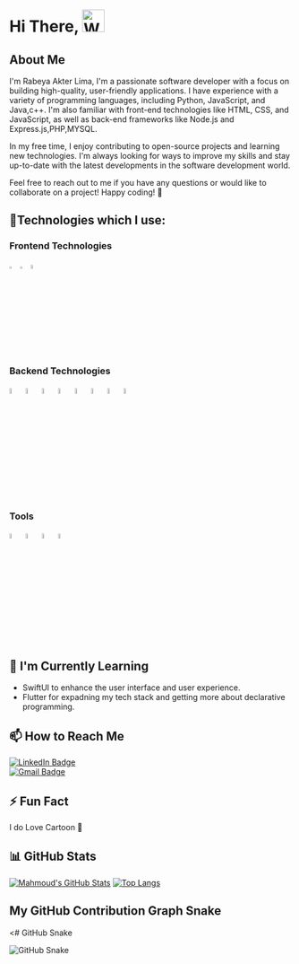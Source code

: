 # Hi There, <img src="https://github.com/pgreen24/intro/blob/globalmain/wave.gif" alt="Wave Animation" width="40" height="40">

## About Me
I'm Rabeya Akter Lima,  I'm a passionate software developer with a focus on building high-quality, user-friendly applications. I have experience with a variety of programming languages, including Python, JavaScript, and Java,c++. I'm also familiar with front-end technologies like HTML, CSS, and JavaScript, as well as back-end frameworks like Node.js and Express.js,PHP,MYSQL.

In my free time, I enjoy contributing to open-source projects and learning new technologies. I'm always looking for ways to improve my skills and stay up-to-date with the latest developments in the software development world.

Feel free to reach out to me if you have any questions or would like to collaborate on a project! Happy coding! 🚀

## 🔧Technologies which I  use:

### Frontend Technologies

<div>
  <img src ="https://github.com/pgreen24/intro/blob/globalmain/image/html-5.svg" alt="HTML5 logo" width="3%" title='HTML5'/>
  <img src ="https://github.com/pgreen24/intro/blob/globalmain/image/css-3.svg" alt="CSS3 logo" width="3%" title='CSS3'/>
  <img src ="https://github.com/pgreen24/intro/blob/globalmain/image/javascript.svg" alt="JavaScript logo" width="4%" title='JavaScript'/>
<div> 

### Backend Technologies

<div>
  <img src ="https://github.com/pgreen24/intro/blob/globalmain/image/mysql.svg" alt="mysql logo" width="5%" title='MYSQL'/>
  <img src ="https://github.com/pgreen24/intro/blob/globalmain/image/sqlite.svg" alt="sqlite logo" width="5%" title='sqlite'/>
  <img src ="https://github.com/pgreen24/intro/blob/globalmain/image/python.svg" alt="Python logo" width="5%" title='Python'/>
  <img src ="https://github.com/pgreen24/intro/blob/globalmain/image/flask.svg" alt="Flask logo" width="5%" title='Flask'/>
  <img src ="https://github.com/pgreen24/intro/blob/globalmain/image/PHP.png" alt="PHP logo" width="5%" title='PHP'/>
  <img src ="https://github.com/pgreen24/intro/blob/globalmain/image/SQL%20MAP.png" alt="SQLMAP logo" width="5%" title='SQLMAP'/>
  <img src ="https://github.com/pgreen24/intro/blob/globalmain/image/SQLI.png" alt="SQLi logo" width="5%" title='SQLi'/>
   <img src ="https://github.com/pgreen24/intro/blob/globalmain/image/mysql%20development.jpg" alt="mysql development logo" width="5%" title='mysql development'/>
  
</div>


### Tools

<div>
  <img src ="https://github.com/pgreen24/intro/blob/globalmain/image/visual-studio-code.svg" alt="VS Code logo" width="5%" title='Visual Studio Code'/>
  <img src ="https://github.com/pgreen24/intro/blob/globalmain/image/git.svg" alt="Git logo" width="5%" title='Git'/> 
  <img src ="https://github.com/pgreen24/intro/blob/globalmain/image/pytorch.png" alt="pytorch logo" width="5%" title='pytorch'/>
  <img src ="https://github.com/pgreen24/intro/blob/globalmain/image/xampp.png" alt="xampp logo" width="5%" title='xampp'/>
</div>
  

<!--
<img src="https://www.vectorlogo.zone/logos/flutterio/flutterio-icon.svg" alt="flutter" width="40" height="40"/>
<img src="https://www.vectorlogo.zone/logos/dartlang/dartlang-icon.svg" alt="dart" width="40" height="40"/>
-->

<!--
## 🚀 Projects
- [Sports App](https://github.com/Amin-0-1/Football-Leagues) - Football Leagues Application with clean and scalable, reusable and maintainable iOS app built using the Model-View-ViewModel-Coordinator (MVVM-C) architecture
-->
## 🌱 I'm Currently Learning

- SwiftUI to enhance the user interface and user experience.
- Flutter for expadning my tech stack and getting more about declarative programming.

## 📫 How to Reach Me
[![LinkedIn Badge](https://img.shields.io/badge/LinkedIn-Rabeya.Akter.Lima-blue?style=social&logo=linkedin)](https://www.linkedin.com/in/rabeya-akter-lima/) </br>
[![Gmail Badge](https://img.shields.io/badge/Email-Rabeya.Akter.Lima-red?style=social&logo=gmail)](mailto:rabeyaakterlim4@gmail.com) </br>

## ⚡ Fun Fact

I do Love Cartoon 🥳

## 📊 GitHub Stats

[![Mahmoud's GitHub Stats](https://github-readme-stats.vercel.app/api?username=pgreen24&hide=contribs)](https://github.com/pgreen24)
[![Top Langs](https://github-readme-stats.vercel.app/api/top-langs/?username=pgreen24&layout=compact)](https://github.com/anuraghazra/github-readme-stats)

## My GitHub Contribution Graph Snake

<# GitHub Snake

![GitHub Snake](dist/github-snake.gif)
